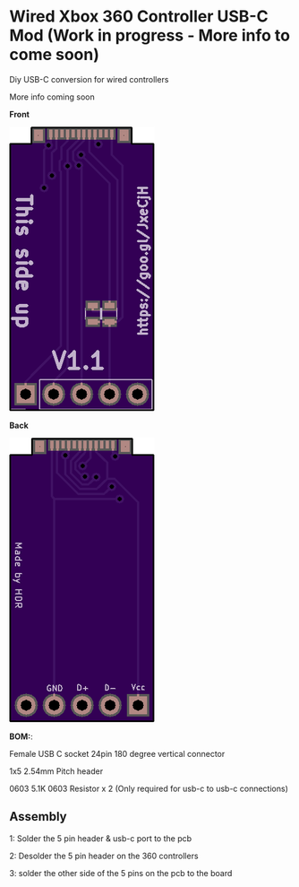 # Wired Xbox 360 Controller USB-C Mod (Work in progress - More info to come soon)

Diy USB-C conversion for wired controllers

More info coming soon

**Front**

![Front of pcb](front.png)


**Back**

![Back of pcb](back.png)


**BOM:**:

Female USB C socket 24pin 180 degree vertical connector

1x5 2.54mm Pitch header

0603 5.1K 0603 Resistor x 2 (Only required for usb-c to usb-c connections)



## Assembly

1: Solder the 5 pin header & usb-c port to the pcb

2: Desolder the 5 pin header on the 360 controllers

3: solder the other side of the 5 pins on the pcb to the board